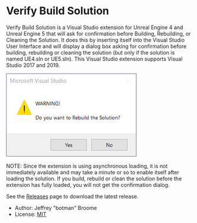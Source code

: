 # Verify Build Solution

Verify Build Solution is a Visual Studio extension for Unreal Engine 4 and Unreal Engine 5 that will ask for confirmation before Building, Rebuilding, or Cleaning the Solution.  It does this by inserting itself into the Visual Studio User Interface and will display a dialog box asking for confirmation before building, rebuilding or cleaning the solution (but only if the solution is named UE4.sln or UE5.sln).  This Visual Studio extension supports Visual Studio 2017 and 2019.

[![screenshot](https://github.com/botman99/VerifyBuildSolution/raw/master/RebuildWarning.png)](https://github.com/botman99/VerifyBuildSolution/raw/master/RebuildWarning.png)

NOTE: Since the extension is using asynchronous loading, it is not immediately available and may take a minute or so to enable itself after loading the solution.  If you build, rebuild or clean the solution before the extension has fully loaded, you will not get the confirmation dialog.

See the [Releases](https://github.com/botman99/VerifyBuildSolution/releases) page to download the latest release.

* Author: Jeffrey "botman" Broome
* License: [MIT](http://opensource.org/licenses/mit-license.php)
